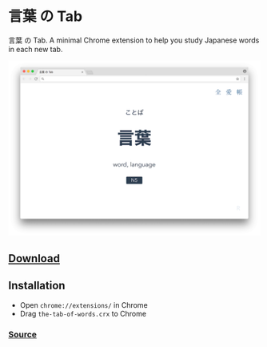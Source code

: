 # 言葉 の Tab

言葉 の Tab. A minimal Chrome extension to help you study Japanese words in each new tab.

![](./docs/screenshot.png)

## [Download](https://github.com/keiww/the-tab-of-words/releases/download/1.0.0/the-tab-of-words.crx)

## Installation

- Open `chrome://extensions/` in Chrome
- Drag `the-tab-of-words.crx` to Chrome

### [Source](https://github.com/keiww/the-tab-of-words)
